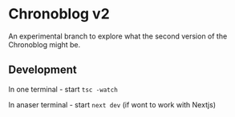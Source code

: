# Chronoblog v2

An experimental branch to explore what the second version of the Chronoblog might be.

## Development

In one terminal - start `tsc -watch`

In anaser terminal - start `next dev` (if wont to work with Nextjs)
